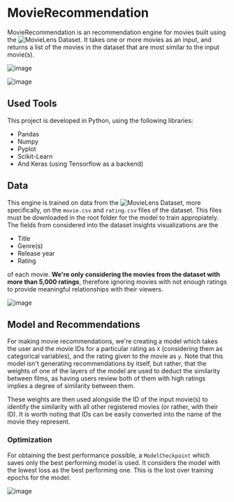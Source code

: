 # MovieRecommendation
MovieRecommendation is an recommendation engine for movies built using the ![MovieLens Dataset](https://www.kaggle.com/datasets/grouplens/movielens-20m-dataset). It takes one or more movies as an input, and returns a list of the movies in the dataset that are most similar to the input movie(s).

![image](https://github.com/user-attachments/assets/f15cbd13-b4aa-429c-9ff5-988e28040213)

![image](https://github.com/user-attachments/assets/fffa15a4-b166-424b-8601-d7e0f025f615)

## Used Tools
This project is developed in Python, using the following libraries:
- Pandas
- Numpy
- Pyplot
- Scikit-Learn
- And Keras (using Tensorflow as a backend)

## Data
This engine is trained on data from the ![MovieLens Dataset](https://www.kaggle.com/datasets/grouplens/movielens-20m-dataset), more specifically, on the `movie.csv` and `rating.csv` files of the dataset. This files must be downloaded in the root folder for the model to train appropiately. The fields from considered into the dataset insights visualizations are the

- Title
- Genre(s)
- Release year
- Rating

of each movie. **We're only considering the movies from the dataset with more than 5,000 ratings**, therefore ignoring movies with not enough ratings to provide meaningful relationships with their viewers.
  
![image](https://github.com/user-attachments/assets/bde034bf-61d0-42c1-bf6d-a4c8b0b3d839)

## Model and Recommendations
For making movie recommendations, we're creating a model which takes the user and the movie IDs for a particular rating as `X` (considering them as categorical variables), and the rating given to the movie as `y`. Note that this model isn't generating recommendations by itself, but rather, that the weights of one of the layers of the model are used to deduct the similarity between films, as having users review both of them with high ratings implies a degree of similarity between them.

These weights are then used alongside the ID of the input movie(s) to identify the similarity with all other registered movies (or rather, with their ID). It is worth noting that IDs can be easily converted into the name of the movie they represent.

### Optimization
For obtaining the best performance possible, a `ModelCheckpoint` which saves only the best performing model is used. It considers the model with the lowest loss as the best performing one. This is the lost over training epochs for the model:

![image](https://github.com/user-attachments/assets/bc910617-7cdd-4855-a7d0-9bd57f6d1d99)


